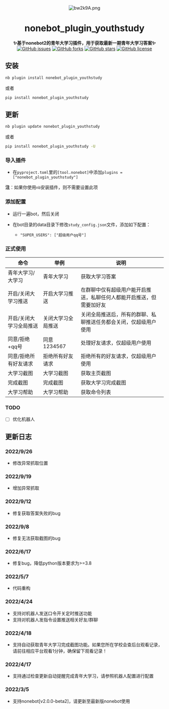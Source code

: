 <div align="center">
    <img src="https://s4.ax1x.com/2022/03/05/bw2k9A.png" alt="bw2k9A.png" border="0"/>
    <h1>nonebot_plugin_youthstudy</h1>
    <b>✨基于nonebot2的青年大学习插件，用于获取最新一期青年大学习答案✨</b>
    <br/>
    <a href="https://github.com/ayanamiblhx/nonebot_plugin_youthstudy/issues"><img alt="GitHub issues" src="https://img.shields.io/github/issues/ayanamiblhx/nonebot_plugin_youthstudy?style=flat-square"></a>
    <a href="https://github.com/ayanamiblhx/nonebot_plugin_youthstudy/network"><img alt="GitHub forks" src="https://img.shields.io/github/forks/ayanamiblhx/nonebot_plugin_youthstudy?style=flat-square"></a>
    <a href="https://github.com/ayanamiblhx/nonebot_plugin_youthstudy/stargazers"><img alt="GitHub stars" src="https://img.shields.io/github/stars/ayanamiblhx/nonebot_plugin_youthstudy?style=flat-square"></a>
    <a href="https://github.com/ayanamiblhx/nonebot_plugin_youthstudy/blob/main/LICENSE"><img alt="GitHub license" src="https://img.shields.io/github/license/ayanamiblhx/nonebot_plugin_youthstudy?style=flat-square"></a>
</div>


## 安装

```bash
nb plugin install nonebot_plugin_youthstudy
```
或者
```bash
pip install nonebot_plugin_youthstudy
```

## 更新

```bash
nb plugin update nonebot_plugin_youthstudy
```
或者
```bash
pip install nonebot_plugin_youthstudy -U
```

### 导入插件
- 在`pyproject.toml`里的`[tool.nonebot]`中添加`plugins = ["nonebot_plugin_youthstudy"]`

**注**：如果你使用`nb`安装插件，则不需要设置此项

### 添加配置

- 运行一遍bot，然后关闭

- 在bot目录的data目录下修改`study_config.json`文件，添加如下配置：

    - `"SUPER_USERS": ["超级用户qq号"]`

### 正式使用

| 命令                    | 举例               | 说明                                                         |
| ----------------------- | ------------------ | ------------------------------------------------------------ |
| 青年大学习/大学习       | 青年大学习         | 获取大学习答案                                               |
| 开启/关闭大学习推送     | 开启大学习推送     | 在群聊中仅有超级用户能开启推送，私聊任何人都能开启推送，但需要加好友 |
| 开启/关闭大学习全局推送 | 关闭大学习全局推送 | 关闭全局推送后，所有的群聊、私聊推送任务都会关闭，仅超级用户使用 |
| 同意/拒绝+qq号          | 同意1234567        | 处理好友请求，仅超级用户使用                                 |
| 同意/拒绝所有好友请求   | 拒绝所有好友请求   | 拒绝所有的好友请求，仅超级用户使用                           |
| 大学习截图              | 大学习截图         | 获取主页截图                                                 |
| 完成截图                | 完成截图           | 获取大学习完成截图                                           |
| 大学习帮助              | 大学习帮助         | 获取命令列表                                                 |

### TODO

- [ ] 优化机器人

## 更新日志

### 2022/9/26

- 修改异常抓取位置

### 2022/9/19

- 增加异常抓取

### 2022/9/12

- 修复获取答案失败的bug

### 2022/9/8

- 修复无法获取截图的bug

### 2022/6/17

- 修复bug，降低python版本要求为>=3.8

### 2022/5/7

- 代码重构

### 2022/4/24

- 支持对机器人发送口令开关定时推送功能
- 支持对机器人发指令设置推送相关好友/群聊

### 2022/4/18

- 支持自动获取青年大学习完成截图功能。如果您所在学校会查后台观看记录，请前往相应平台观看1分钟，确保留下观看记录！

### 2022/4/17

- 支持通过检查更新自动提醒完成青年大学习，请参照机器人配置进行配置

### 2022/3/5

- 支持nonebot[v2.0.0-beta2]，请更新至最新版nonebot使用

